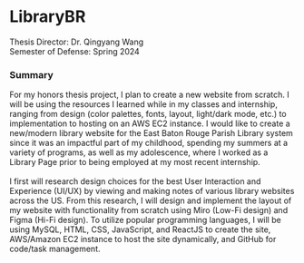 # LibraryBR

Thesis Director: Dr. Qingyang Wang
<br>
Semester of Defense: Spring 2024

### Summary
For my honors thesis project, I plan to create a new website from scratch. I will be using the resources I learned while in my classes and internship, ranging from design (color palettes, fonts, layout, light/dark mode, etc.) to implementation to hosting on an AWS EC2 instance. I would like to create a new/modern library website for the East Baton Rouge Parish Library system since it was an impactful part of my childhood, spending my summers at a variety of programs, as well as my adolescence, where I worked as a Library Page prior to being employed at my most recent internship. 
<br><br>
I first will research design choices for the best User Interaction and Experience (UI/UX) by viewing and making notes of various library websites across the US. From this research, I will design and implement the layout of my website with functionality from scratch using Miro (Low-Fi design) and Figma (Hi-Fi design). To utilize popular programming languages, I will be using MySQL, HTML, CSS, JavaScript, and ReactJS to create the site, AWS/Amazon EC2 instance to host the site dynamically, and GitHub for code/task management. 

